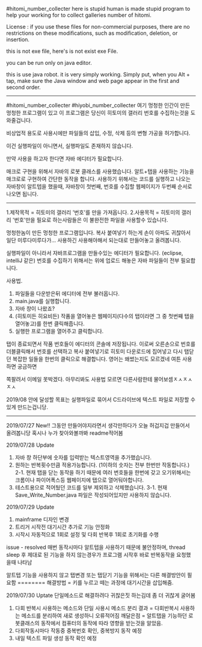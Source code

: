 #hitomi_number_collecter
here is stupid human is made stupid program to help your working for to collect galleries number of hitomi.

License
 : 
if you use these files for non-commercial purposes, there are no restrictions on these modifications, such as modification, deletion, or insertion.


this is not exe file, here's is not exist exe File.

you can be run only on java editor.

this is use java robot.
it is very simply working.
Simply put, when you Alt + tap, make sure the Java window and web page appear in the first and second order.

----------------------------------------------------------------------------------------------------------
#hitomi_number_collecter
#hiyobi_number_collecter
여기 멍청한 인간이 만든 멍청한 프로그램이 있고 이 프로그램은 당신이 히토미의 갤러리 번호를 수집하는것을 도와줄겁니다.

비상업적 용도로 사용시에만 파일들의 삽입, 수정, 삭제 등의 변형 가공을 허가합니다.

이건 실행파일이 아니면서, 실행파일도 존재하지 않습니다.

만약 사용을 하고자 한다면 자바 에디터가 필요합니다.

매크로 구현을 위해서 자바의 로봇 클래스를 사용했습니다.
알트+탭을 사용하는 기능을 매크로로 구현하여 간단한 동작을 합니다.
사용하기 위해서는 코드를 실행하고 나오는 자바창이 알트텝을 했을때,
자바창이 첫번째, 번호를 수집할 웹페이지가 두번째 순서로 나오면 됩니다.

----------------------------------------------------------------------------------------------------------
1.제작목적 = 히토미의 갤러리 '번호'를 만을 가져옵니다.
2.사용목적 = 히토미의 갤러리 '번호'만을 필요로 하는사람들은 이 불완전한 파일을 사용할수 있습니다.


멍청한놈이 만든 멍청한 프로그램입니다.
복사 붙여넣기 하는게 손이 아파도 귀찮아서
일단 미루다미루다가... 사용하긴 사용해야해서 되는대로 만들어놓고 올려봅니다.

실행파일이 아니라서 자바프로그램을 만들수있는 에디터가 필요합니다. (eclipse, intelliJ 같은)
번호를 수집하기 위해서는 위에 업로드 해놓은 자바 파일들이 전부 필요합니다.

사용법.
1. 파일들을 다운받은뒤 에디터에 전부 불러옵니다.
2. main.java를 실행합니다.
3. 자바 창이 나왔죠?
4. (히토미든 히요비든) 작품을 열어놓은 웹페이지(다수의 탭이라면 그 중 첫번째 탭을 열어놓고)를 한번 클릭해줍니다.
5. 실행한 프로그램을 열어주고 클릭합니다.

탭이 종료되면서 작품 번호들이 에디터의 콘솔에 저장됩니다.
이로써 오른손으로 번호를 더블클릭해서 번호를 선택하고 복사 붙여넣기로 히토미 다운로드에 집어넣고 다시 탭닫던 복잡한 일들을 한번의 클릭으로 해결합니다.
영어는 왜썼는지도 모르겠네 여튼 사용하면 궁금하면 

쪽팔려서 이메일 못박겠다. 아무리봐도 사용법 모르면 다른사람한테 물어보셈ㅈㅅㅈㅅㅈㅅ

2019/08 안에 달성할 목표는 실행파일로 묶어서 C드라이브에 텍스트 파일로 저장할 수 있게 만드는겁니당.



------------------------------------------------------------------------------------------
2019/07/27 New!!
 그동안 만들어야지라면서 생각만하다가 오늘 허겁지겁 만들어서 올려봅니당
 혹시나 누가 찾아와볼까봐 readme적어봄

2019/07/28 Update
 1. 자바 창 하단부에 숫자를 입력받는 텍스트영역을 추가했습니다.
 2. 원하는 반복횟수만큼 적용가능합니다. (1이하의 숫자는 전부 한번만 작동합니다.)
    2-1. 현재 탭을 닫는 동작을 하기 때문에 여러 번호들을 한번에 갖고 오기위해서는 크롬이나 파이어폭스등 웹페이지에 탭으로 열어둬야합니다.
 3. 테스트용으로 적어뒀던 코드를 일부 제외하고 삭제했습니다.
    3-1. 현재 Save_Write_Number.java 파일은 작성되어있지만 사용하지 않습니다.
    
2019/07/29 Update
 1. mainframe 디자인 변경
 2. 트리거 시작전 대기시간 추가로 기능 안정화
 3. 시작시 자동적으로 1회로 설정 및 다회 반복후 1회로 초기화를 수행
 
 issue - resolved
 매번 동작시마다 알트텝을 사용하기 때문에 불안정하며, thread sleep 후 제대로 된 기능을 하지 않는경우가 프로그램 시작후 바로 반복동작을 요청했을때 나타남
 
 알트텝 기능을 사용하지 않고 탭변경 또는 탭닫기 기능을 위해서는 다른 해결방안이 필요함
           ========
           해결방법 = 키를 누르고 떼는 과정에 대기시간을 삽입해줌.
           
           
2019/07/30 Uptate
단일메소드로 해결하려다 귀찮은짓 하는김데 좀 더 귀찮게 굴어봄
1. 다회 반복시 사용하는 메소드와 단일 사용시 메소드 분리
 결과 = 다회반복시 사용하는 메소드를 분리하여 새로 생성하니 오류적어짐
 깨달은점 = 알트탭을 기능하던 로봇클래스의 동작에서 컴퓨터의 동작에 따라 영향을 받는것을 알았음.
2. 다회작동시마다 작동중 중복번호 확인, 중복방지 동작 예정
3. 내일 텍스트 파일 생성 동작 확인 예정
 
